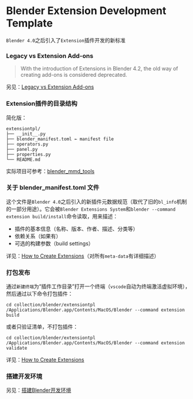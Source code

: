# Blender Extension Development Template

`Blender 4.0`之后引入了`Extension`插件开发的新标准

### Legacy vs Extension Add-ons

>With the introduction of Extensions in Blender 4.2, the old way of creating add-ons is considered deprecated.

另见：[Legacy vs Extension Add-ons](https://docs.blender.org/manual/en/4.2/advanced/extensions/addons.html#legacy-vs-extension-add-ons)

### Extension插件的目录结构

简化版：
```
extensiontpl/
├── __init__.py
├── blender_manifest.toml ← manifest file
├── operators.py
├── panel.py
├── properties.py
└── README.md
```

实际项目可参考：[blender_mmd_tools](https://github.com/MMD-Blender/blender_mmd_tools) 

### 关于 blender_manifest.toml 文件

这个文件是`Blender 4.0`之后引入的新插件元数据规范（取代了旧的`bl_info`机制的一部分用途）。它会被`Blender Extensions System`和`blender --command extension build/install`命令读取，用来描述：
- 插件的基本信息（名称、版本、作者、描述、分类等）
- 依赖关系（如果有）
- 可选的构建参数（build settings）

详见：[How to Create Extensions](https://docs.blender.org/manual/en/4.2/advanced/extensions/getting_started.html#extensions-getting-started)（对所有`meta-data`有详细描述）


### 打包发布

通过`新建终端`为“插件工作目录”打开一个终端（`vscode`自动为终端激活虚拟环境），然后通过以下命令打包插件：

```shell
cd collection/blender/extensiontpl
/Applications/Blender.app/Contents/MacOS/Blender --command extension build
```

或者只验证清单，不打包插件：

```shell
cd collection/blender/extensiontpl
/Applications/Blender.app/Contents/MacOS/Blender --command extension validate
```

详见：[How to Create Extensions](https://docs.blender.org/manual/en/4.2/advanced/extensions/getting_started.html#extensions-getting-started)

### 搭建开发环境

另见：[搭建Blender开发环境](../../readme/blender_development.md)

